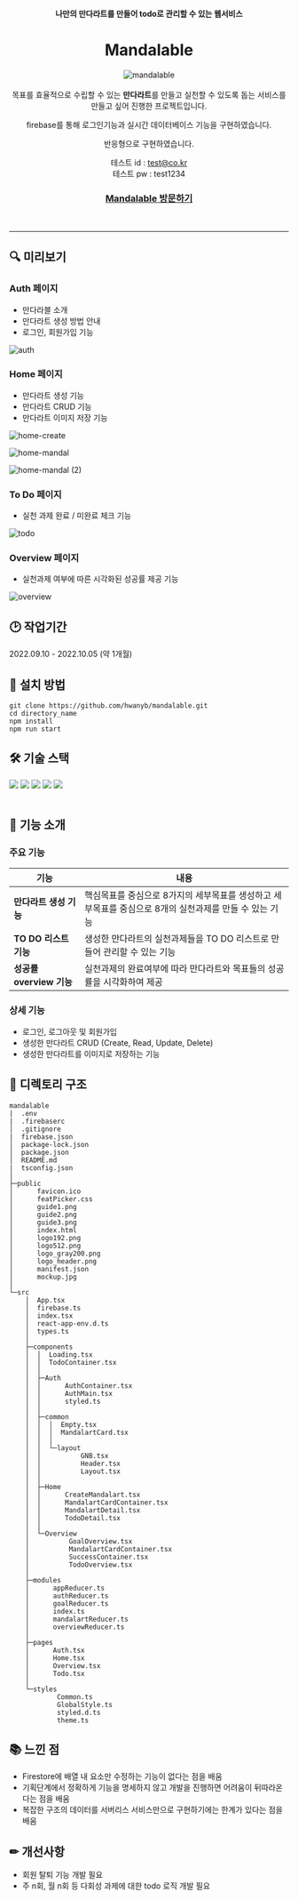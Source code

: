 <div align=center>

#### 나만의 만다라트를 만들어 todo로 관리할 수 있는 웹서비스
# **Mandalable**

![mandalable](https://user-images.githubusercontent.com/80311884/234560062-445b9523-febb-4400-8b01-81041510f039.png)
<br/><br/>
목표를 효율적으로 수립할 수 있는 **만다라트**를 만들고 실천할 수 있도록 돕는 서비스를 만들고 싶어 진행한 프로젝트입니다.

firebase를 통해 로그인기능과 실시간 데이터베이스 기능을 구현하였습니다.

반응형으로 구현하였습니다.

테스트 id : test@co.kr <br />
테스트 pw : test1234

### [**Mandalable 방문하기**](https://mandalable-7a560.web.app)
<br /><hr />
</div>

## 🔍 미리보기
### Auth 페이지
- 만다라블 소개
- 만다라트 생성 방법 안내
- 로그인, 회원가입 기능

![auth](https://user-images.githubusercontent.com/80311884/234808234-50d5c574-d30d-4387-bbc5-95237a8c4cab.gif)

### Home 페이지
- 만다라트 생성 기능
- 만다라트 CRUD 기능
- 만다라트 이미지 저장 기능

![home-create](https://user-images.githubusercontent.com/80311884/234808255-136956a3-ccc1-4220-baa3-c9716033e924.gif)

![home-mandal](https://user-images.githubusercontent.com/80311884/234808259-7448c88a-f386-452d-8ea9-82f4ee331b2f.gif)

![home-mandal (2)](https://user-images.githubusercontent.com/80311884/234808257-407823d1-392c-47cd-945c-aeb1b035275c.gif)

### To Do 페이지
- 실천 과제 완료 / 미완료 체크 기능

![todo](https://user-images.githubusercontent.com/80311884/234808265-f99f5b29-d7b7-468e-8c04-2254e2cc7c92.gif)

### Overview 페이지
- 실천과제 여부에 따른 시각화된 성공률 제공 기능

![overview](https://user-images.githubusercontent.com/80311884/234808260-bcafc409-8576-4e7b-9244-f11107b9b806.gif)

## 🕑 작업기간
2022.09.10 - 2022.10.05 (약 1개월)

## 🔧 설치 방법
```
git clone https://github.com/hwanyb/mandalable.git
cd directory_name
npm install
npm run start
```

## 🛠 기술 스택
<div align=left>
    <img src="https://img.shields.io/badge/TypeScript-3178C6?style=flat&logo=TypeScript&logoColor=white" />
    <img src="https://img.shields.io/badge/React-61DAFB?style=flat&logo=React&logoColor=white" />
    <img src="https://img.shields.io/badge/Redux-764ABC?style=flat&logo=Redux&logoColor=white" />
    <img src="https://img.shields.io/badge/styled-DB7093?style=flat&logo=styled-components&logoColor=white" />
    <img src="https://img.shields.io/badge/Firebase-FFCA28?style=flat&logo=Firebase&logoColor=white" />
</div><br />

## 📌 기능 소개
### 주요 기능
|기능|내용|
|--|------|
|**만다라트 생성 기능**|핵심목표를 중심으로 8가지의 세부목표를 생성하고 세부목표를 중심으로 8개의 실천과제를 만들 수 있는 기능|
|**TO DO 리스트 기능**|생성한 만다라트의 실천과제들을 TO DO 리스트로 만들어 관리할 수 있는 기능|
|**성공률 overview 기능**|실천과제의 완료여부에 따라 만다라트와 목표들의 성공률을 시각화하여 제공|

### 상세 기능
- 로그인, 로그아웃 및 회원가입
- 생성한 만다라트 CRUD (Create, Read, Update, Delete)
- 생성한 만다라트를 이미지로 저장하는 기능

## 📂 디렉토리 구조
```
mandalable
|  .env
|  .firebaserc
│  .gitignore
|  firebase.json
│  package-lock.json
│  package.json
│  README.md
|  tsconfig.json
│          
├─public
│      favicon.ico
│      featPicker.css
│      guide1.png
│      guide2.png
│      guide3.png
│      index.html
│      logo192.png
│      logo512.png
│      logo_gray200.png
│      logo_header.png
│      manifest.json
│      mockup.jpg
│
└─src
    │  App.tsx
    │  firebase.ts
    │  index.tsx
    │  react-app-env.d.ts
    │  types.ts
    │
    ├─components
    │  │  Loading.tsx
    │  │  TodoContainer.tsx
    │  │
    │  ├─Auth
    │  │      AuthContainer.tsx
    │  │      AuthMain.tsx
    │  │      styled.ts
    │  │
    │  ├─common
    │  │  │  Empty.tsx
    │  │  │  MandalartCard.tsx
    │  │  │
    │  │  └─layout
    │  │          GNB.tsx
    │  │          Header.tsx
    │  │          Layout.tsx
    │  │
    │  ├─Home
    │  │      CreateMandalart.tsx
    │  │      MandalartCardContainer.tsx
    │  │      MandalartDetail.tsx
    │  │      TodoDetail.tsx
    │  │
    │  └─Overview
    │          GoalOverview.tsx
    │          MandalartCardContainer.tsx
    │          SuccessContainer.tsx
    │          TodoOverview.tsx
    │
    ├─modules
    │      appReducer.ts
    │      authReducer.ts
    │      goalReducer.ts
    │      index.ts
    │      mandalartReducer.ts
    │      overviewReducer.ts
    │
    ├─pages
    │      Auth.tsx
    │      Home.tsx
    │      Overview.tsx
    │      Todo.tsx
    │
    └─styles
            Common.ts
            GlobalStyle.ts
            styled.d.ts
            theme.ts
```


## 📚 느낀 점

- Firestore에 배열 내 요소만 수정하는 기능이 없다는 점을 배움
- 기획단계에서 정확하게 기능을 명세하지 않고 개발을 진행하면 어려움이 뒤따라온다는 점을 배움
- 복잡한 구조의 데이터를 서버리스 서비스만으로 구현하기에는 한계가 있다는 점을 배움


## ✏ 개선사항

- 회원 탈퇴 기능 개발 필요
- 주 n회, 월 n회 등 다회성 과제에 대한 todo 로직 개발 필요